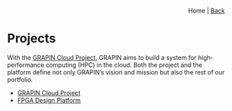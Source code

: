 <p align="right">
Home | <a href="README.md">Back</a>
</p>

# Projects

With the [GRAPIN Cloud Project](https://github.com/grapin/grapin-cloud-handbook), GRAPIN aims to build a system for high-performance computing (HPC) in the cloud. Both the project and the platform define not only GRAPIN’s vision and mission but also the rest of our portfolio.

* [GRAPIN Cloud Project](https://github.com/grapin/grapin-cloud-handbook)
* [FPGA Design Platform](https://github.com/grapin/fpga-design-platform)